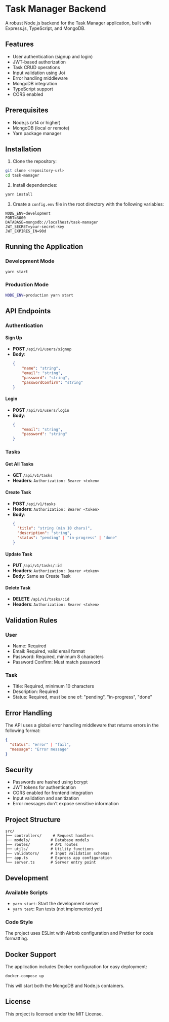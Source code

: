# Task Manager Backend

A robust Node.js backend for the Task Manager application, built with Express.js, TypeScript, and MongoDB.

## Features

- User authentication (signup and login)
- JWT-based authorization
- Task CRUD operations
- Input validation using Joi
- Error handling middleware
- MongoDB integration
- TypeScript support
- CORS enabled

## Prerequisites

- Node.js (v14 or higher)
- MongoDB (local or remote)
- Yarn package manager

## Installation

1. Clone the repository:

```bash
git clone <repository-url>
cd task-manager
```

2. Install dependencies:

```bash
yarn install
```

3. Create a `config.env` file in the root directory with the following variables:

```env
NODE_ENV=development
PORT=3000
DATABASE=mongodb://localhost/task-manager
JWT_SECRET=your-secret-key
JWT_EXPIRES_IN=90d
```

## Running the Application

### Development Mode

```bash
yarn start
```

### Production Mode

```bash
NODE_ENV=production yarn start
```

## API Endpoints

### Authentication

#### Sign Up

- **POST** `/api/v1/users/signup`
- **Body**:
    ```json
    {
        "name": "string",
        "email": "string",
        "password": "string",
        "passwordConfirm": "string"
    }
    ```

#### Login

- **POST** `/api/v1/users/login`
- **Body**:
    ```json
    {
        "email": "string",
        "password": "string"
    }
    ```

### Tasks

#### Get All Tasks

- **GET** `/api/v1/tasks`
- **Headers**: `Authorization: Bearer <token>`

#### Create Task

- **POST** `/api/v1/tasks`
- **Headers**: `Authorization: Bearer <token>`
- **Body**:
    ```json
    {
      "title": "string (min 10 chars)",
      "description": "string",
      "status": "pending" | "in-progress" | "done"
    }
    ```

#### Update Task

- **PUT** `/api/v1/tasks/:id`
- **Headers**: `Authorization: Bearer <token>`
- **Body**: Same as Create Task

#### Delete Task

- **DELETE** `/api/v1/tasks/:id`
- **Headers**: `Authorization: Bearer <token>`

## Validation Rules

### User

- Name: Required
- Email: Required, valid email format
- Password: Required, minimum 8 characters
- Password Confirm: Must match password

### Task

- Title: Required, minimum 10 characters
- Description: Required
- Status: Required, must be one of: "pending", "in-progress", "done"

## Error Handling

The API uses a global error handling middleware that returns errors in the following format:

```json
{
  "status": "error" | "fail",
  "message": "Error message"
}
```

## Security

- Passwords are hashed using bcrypt
- JWT tokens for authentication
- CORS enabled for frontend integration
- Input validation and sanitization
- Error messages don't expose sensitive information

## Project Structure

```
src/
├── controllers/     # Request handlers
├── models/         # Database models
├── routes/         # API routes
├── utils/          # Utility functions
├── validators/     # Input validation schemas
├── app.ts          # Express app configuration
└── server.ts       # Server entry point
```

## Development

### Available Scripts

- `yarn start`: Start the development server
- `yarn test`: Run tests (not implemented yet)

### Code Style

The project uses ESLint with Airbnb configuration and Prettier for code formatting.

## Docker Support

The application includes Docker configuration for easy deployment:

```bash
docker-compose up
```

This will start both the MongoDB and Node.js containers.

## License

This project is licensed under the MIT License.
